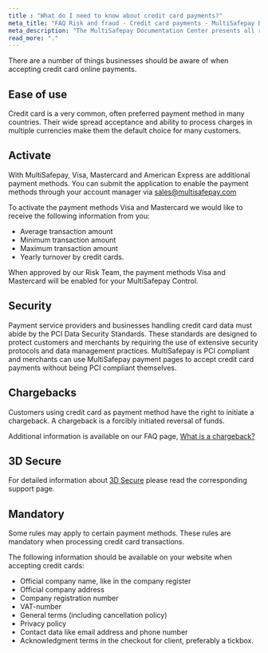 ```yaml
---
title : "What do I need to know about credit card payments?"
meta_title: "FAQ Risk and fraud - Credit card payments - MultiSafepay Docs"
meta_description: "The MultiSafepay Documentation Center presents all relevant information about our Plugins and API. You can also find support pages for Payment Methods, Tools and General Questions as well as the contact details of our Support and Integration Teams."
read_more: "."
---
```

There are a number of things businesses should be aware of when accepting credit card online payments.

## Ease of use
Credit card is a very common, often preferred payment method in many countries. Their wide spread acceptance and ability to process charges in multiple currencies make them the default choice for many customers.

## Activate 
With MultiSafepay, Visa, Mastercard and American Express are additional payment methods. You can submit the application to enable the payment methods through your account manager via <sales@multisafepay.com>

To activate the payment methods Visa and Mastercard we would like to receive the following information from you:

* Average transaction amount
* Minimum transaction amount
* Maximum transaction amount
* Yearly turnover by credit cards.

When approved by our Risk Team, the payment methods Visa and Mastercard will be enabled for your MultiSafepay Control.

## Security
Payment service providers and businesses handling credit card data must abide by the PCI Data Security Standards. These standards are designed to protect customers and merchants by requiring the use of extensive security protocols and data management practices. MultiSafepay is PCI compliant and merchants can use MultiSafepay payment pages to accept credit card payments without being PCI compliant themselves.

## Chargebacks
Customers using credit card as payment method have the right to initiate a chargeback. A chargeback is a forcibly initiated reversal of funds.

Additional information is available on our FAQ page, [What is a chargeback?](/faq/chargebacks/what-is-a-chargeback)

## 3D Secure
For detailed information about [3D Secure](/faq/general/what-is-3d-secure) please read the corresponding support page.

## Mandatory 
Some rules may apply to certain payment methods. These rules are mandatory when processing credit card transactions.

The following information should be available on your website when accepting credit cards:

* Official company name, like in the company register
* Official company address
* Company registration number 
* VAT-number 
* General terms (including cancellation policy)
* Privacy policy 
* Contact data like email address and phone number 
* Acknowledgment terms in the checkout for client, preferably a tickbox.


